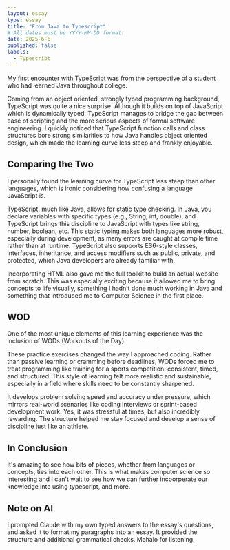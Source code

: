 ```yaml
---
layout: essay
type: essay
title: "From Java to Typescript"
# All dates must be YYYY-MM-DD format!
date: 2025-6-6
published: false
labels:
  - Typescript
---
```


My first encounter with TypeScript was from the perspective of a student who had learned Java throughout college. 

Coming from an object oriented, strongly typed programming background, TypeScript was quite a nice surprise. Although it builds on top of JavaScript which is dynamically typed, TypeScript manages to bridge the gap between ease of scripting and the more serious aspects of formal software engineering. I quickly noticed that TypeScript function calls and class structures bore strong similarities to how Java handles object oriented design, which made the learning curve less steep and frankly enjoyable.


## Comparing the Two

I personally found the learning curve for TypeScript less steep than other languages, which is ironic considering how confusing a language JavaScript is. 

TypeScript, much like Java, allows for static type checking. In Java, you declare variables with specific types (e.g., String, int, double), and TypeScript brings this discipline to JavaScript with types like string, number, boolean, etc. This static typing makes both languages more robust, especially during development, as many errors are caught at compile time rather than at runtime. TypeScript also supports ES6-style classes, interfaces, inheritance, and access modifiers such as public, private, and protected, which Java developers are already familiar with.

Incorporating HTML also gave me the full toolkit to build an actual website from scratch. This was especially exciting because it allowed me to bring concepts to life visually, something I hadn’t done much working in Java and something that introduced me to Computer Science in the first place.

## WOD

One of the most unique elements of this learning experience was the inclusion of WODs (Workouts of the Day). 

These practice exercises changed the way I approached coding. Rather than passive learning or cramming before deadlines, WODs forced me to treat programming like  training for a sports competition: consistent, timed, and structured. This style of learning felt more realistic and sustainable, especially in a field where skills need to be constantly sharpened.

It develops problem solving speed and accuracy under pressure, which mirrors real-world scenarios like coding interviews or sprint-based development work. Yes, it was stressful at times, but also incredibly rewarding. The structure helped me stay focused and develop a sense of discipline just like an athlete.


## In Conclusion

It's amazing to see how bits of pieces, whether from languages or concepts, ties into each other. This is what makes computer science so interesting and I can't wait to see how we can further incoorperate our knowledge into using typescript, and more. 

 

## Note on AI
I prompted Claude with my own typed answers to the essay's questions, and asked it to format my paragraphs into an essay. It provided the structure and additional grammatical checks. Mahalo for listening.
